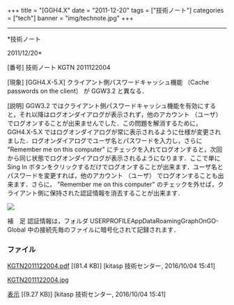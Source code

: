 ﻿+++
title = "[GGH4.X"
date = "2011-12-20"
tags = ["技術ノート"]
categories = ["tech"]
banner = "img/technote.jpg"
+++

-----------------------------------------------------------------------------------------------------------------------------

*技術ノート

2011/12/20*


[番号]
技術ノート KGTN 2011122004

[現象]
[GGH4.X-5.X] クライアント側パスワードキャッシュ機能 （Cache passwords
on the client） が GGW3.2 と異なる．

[説明]
GGW3.2
ではクライアント側パスワードキャッシュ機能を有効にすると，それ以降はログオンダイアログが表示されず，他のアカウント
（ユーザ）
でログオンすることが出来ませんでした．この問題を解消するために，GGH4.X-5.X
ではログオンダイアログが常に表示されるように仕様が変更されました．ログオンダイアログでユーザ名とパスワードを入力し，さらに
"Remember me on this computer"
にチェックを入れてログオンすると，次回から同じ状態でログオンダイアログが表示されるようになります．ここで単に
Sing In
ボタンをクリックするだけでログオンすることが出来ます．ユーザ名とパスワードを変更すれば，他のアカウント
（ユーザ） でログオンすることも出来ます．さらに， "Remember me on this
computer"
のチェックを外せば，クライアント側に保持された認証情報を消去することが出来ます．

![](http://techreport.kitasp.net/attachments/download/2990/KGTN2011122004.jpg)

補　足
認証情報は，フォルダ USERPROFILEAppDataRoamingGraphOnGO-Global
中の接続先毎のファイルに暗号化されて記録されます．


### ファイル

 
 


[KGTN2011122004.pdf](http://techreport.kitasp.net/attachments/download/2989/KGTN2011122004.pdf)
 [(81.4 KB)] [kitasp 技術センター, 2016/10/04
15:41]

[KGTN2011122004.jpg](http://techreport.kitasp.net/attachments/download/2990/KGTN2011122004.jpg)

[表示](http://techreport.kitasp.net/attachments/2990/KGTN2011122004.jpg "表示")
 [(9.27 KB)] [kitasp 技術センター, 2016/10/04
15:41]


 


 

